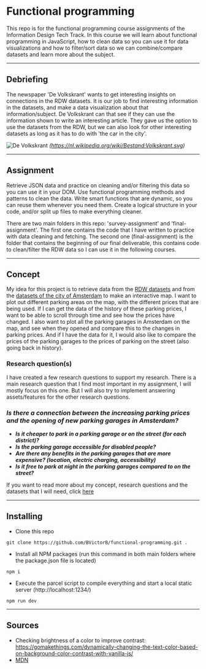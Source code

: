 # Functional programming
This repo is for the functional programming course assignments of the Information Design Tech Track. In this course we will learn about functional programming in JavaScript, how to clean data so you can use it for data visualizations and how to filter/sort data so we can combine/compare datasets and learn more about the subject.
***
## Debriefing
The newspaper 'De Volkskrant' wants to get interesting insights on connections in the RDW datasets. It is our job to find interesting information in the datasets, and make a data visualization about that information/subject. De Volkskrant can that see if they can use the information shown to write an interesting article.
They gave us the option to use the datasets from the RDW, but we can also look for other interesting datasets as long as it has to do with 'the car in the city'.

![De Volkskrant](https://upload.wikimedia.org/wikipedia/commons/thumb/b/b3/Volkskrant.svg/1200px-Volkskrant.svg.png)
_(https://nl.wikipedia.org/wiki/Bestand:Volkskrant.svg)_
***
## Assignment
Retrieve JSON data and practice on cleaning and/or filtering this data so you can use it in your DOM. Use functional programming methods and patterns to clean the data. Write smart functions that are dynamic, so you can reuse them whenever you need them. Create a logical structure in your code, and/or split up files to make everything cleaner.

There are two main folders in this repo: 'survey-assignment' and 'final-assignment'. The first one contains the code that I have written to practice with data cleaning and fetching. The second one (final-assignment) is the folder that contains the beginning of our final deliverable, this contains code to clean/filter the RDW data so I can use it in the following courses.
***
## Concept
My idea for this project is to retrieve data from the [RDW datasets](https://opendata.rdw.nl/browse) and from the [datasets of the city of Amsterdam](https://data.amsterdam.nl/) to make an interactive map. I want to plot out different parking areas on the map, with the different prices that are being used. If I can get the data of the history of these parking prices, I want to be able to scroll through time and see how the prices have changed. I also want to plot all the parking garages in Amsterdam on the map, and see when they opened and compare this to the changes in parking prices. And if I have the data for it, I would also like to compare the prices of the parking garages to the prices of parking on the street (also going back in history).

### Research question(s)
I have created a few research questions to support my research. There is a main research question that I find most important in my assignment, I will mostly focus on this one. But I will also try to implement answering assets/features for the other research questions.
### **_Is there a connection between the increasing parking prices and the opening of new parking garages in Amsterdam?_**
- _**Is it cheaper to park in a parking garage or on the street (for each district)?**_
- _**Is the parking garage accessible for disabled people?**_
- _**Are there any benefits in the parking garages that are more expensive? (location, electric charging, accessibility)**_
- _**Is it free to park at night in the parking garages compared to on the street?**_

If you want to read more about my concept, research questions and the datasets that I will need, click [here](https://github.com/BVictorB/functional-programming/wiki/RDW-Concept)
***
## Installing
- Clone this repo
```
git clone https://github.com/BVictorB/functional-programming.git .
```
- Install all NPM packages (run this command in both main folders where the package.json file is located)
```
npm i
```
- Execute the parcel script to compile everything and start a local static server (http://localhost:1234/)
```
npm run dev
```
***
## Sources
- Checking brightness of a color to improve contrast: https://gomakethings.com/dynamically-changing-the-text-color-based-on-background-color-contrast-with-vanilla-js/
- [MDN](https://developer.mozilla.org/)
